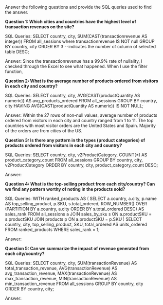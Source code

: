 Answer the following questions and provide the SQL queries used to find the answer.

    
**Question 1: Which cities and countries have the highest level of transaction revenues on the site?**


SQL Queries:
            SELECT
                country,
                city,
              	SUM(CAST(transactionrevenue AS integer))
            FROM
                all_sessions
            where transactionrevenue IS NOT null
            GROUP BY
                country,
                city
            ORDER BY 3
            --indicates the number of column of selected table
                DESC;


Answer:
Since the transactionrevenue has a 99.9% rate of nullality, I checked through the Excel to see what happened. When I use the filter function, 


**Question 2: What is the average number of products ordered from visitors in each city and country?**


SQL Queries:
            SELECT 
              country,
              city,
              AVG(CAST(productQuantity AS numeric)) AS avg_products_ordered
            FROM 
              all_sessions
            GROUP BY 
              country, 
              city
            HAVING AVG(CAST(productQuantity AS numeric)) IS NOT NULL;


Answer:
Within the 27 rows of non-null values, average number of products ordered from visitors in each city             and country ranged from 1 to 11. The top countries with most visitor orders are the United States                and Spain. Majority of the orders are from cities of the US.


**Question 3: Is there any pattern in the types (product categories) of products ordered from visitors in each city and country?**


SQL Queries:
SELECT
    country,
    city,
    v2ProductCategory,
    COUNT(*) AS product_category_count
FROM
    all_sessions
GROUP BY
    country,
    city,
    v2ProductCategory
ORDER BY
    country,
    city,
    product_category_count DESC;



Answer:





**Question 4: What is the top-selling product from each city/country? Can we find any pattern worthy of noting in the products sold?**


SQL Queries:
WITH ranked_products AS (
    SELECT
        a.country,
        a.city,
        p.name AS top_selling_product,
        p.SKU,
        s.total_ordered,
        ROW_NUMBER() OVER (PARTITION BY a.country, a.city ORDER BY s.total_ordered DESC) AS sales_rank
    FROM
        all_sessions a
    JOIN
        sales_by_sku s ON a.productSKU = s.productSKU
    JOIN
        products p ON a.productSKU = p.SKU
)
SELECT
    country,
    city,
    top_selling_product,
    SKU,
    total_ordered AS units_ordered
FROM
    ranked_products
WHERE
    sales_rank = 1;



Answer:





**Question 5: Can we summarize the impact of revenue generated from each city/country?**

SQL Queries:
SELECT
    country,
    city,
    SUM(transactionRevenue) AS total_transaction_revenue,
    AVG(transactionRevenue) AS avg_transaction_revenue,
    MAX(transactionRevenue) AS max_transaction_revenue,
    MIN(transactionRevenue) AS min_transaction_revenue
FROM
    all_sessions
GROUP BY
    country,
    city
ORDER BY
    country,
    city;



Answer:







